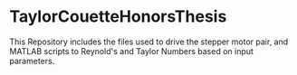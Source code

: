# TaylorCouetteHonorsThesis
This Repository includes the files used to drive the stepper motor pair, and MATLAB scripts to Reynold's and Taylor Numbers based on input parameters.
